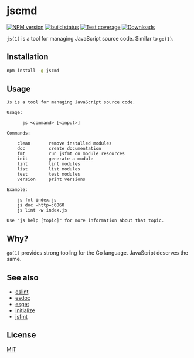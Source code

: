# jscmd
[![NPM version][npm-image]][npm-url]
[![build status][travis-image]][travis-url]
[![Test coverage][coveralls-image]][coveralls-url]
[![Downloads][downloads-image]][downloads-url]

`js(1)` is a tool for managing JavaScript source code. Similar to `go(1)`.

## Installation
```bash
npm install -g jscmd
```

## Usage
```
Js is a tool for managing JavaScript source code.

Usage:

      js <command> [<input>]

Commands:

    clean       remove installed modules
    doc         create documentation
    fmt         run jsfmt on module resources
    init        generate a module
    lint        lint modules
    list        list modules
    test        test modules
    version     print versions

Example:

    js fmt index.js
    js doc -http=:6060
    js lint -w index.js

Use "js help [topic]" for more information about that topic.
```

## Why?
`go(1)` provides strong tooling for the Go language. JavaScript deserves the same.

## See also
- [eslint](http://ghub.io/eslint)
- [esdoc](http://ghub.io/esdoc)
- [esget](http://ghub.io/esget)
- [initialize](http://ghub.io/initialize)
- [jsfmt](http://ghub.io/jsfmt)

## License
[MIT](https://tldrlegal.com/license/mit-license)

[npm-image]: https://img.shields.io/npm/v/jscmd.svg?style=flat-square
[npm-url]: https://npmjs.org/package/jscmd
[travis-image]: https://img.shields.io/travis/yoshuawuyts/jscmd.svg?style=flat-square
[travis-url]: https://travis-ci.org/yoshuawuyts/jscmd
[coveralls-image]: https://img.shields.io/coveralls/yoshuawuyts/jscmd.svg?style=flat-square
[coveralls-url]: https://coveralls.io/r/yoshuawuyts/jscmd?branch=master
[downloads-image]: http://img.shields.io/npm/dm/jscmd.svg?style=flat-square
[downloads-url]: https://npmjs.org/package/jscmd
